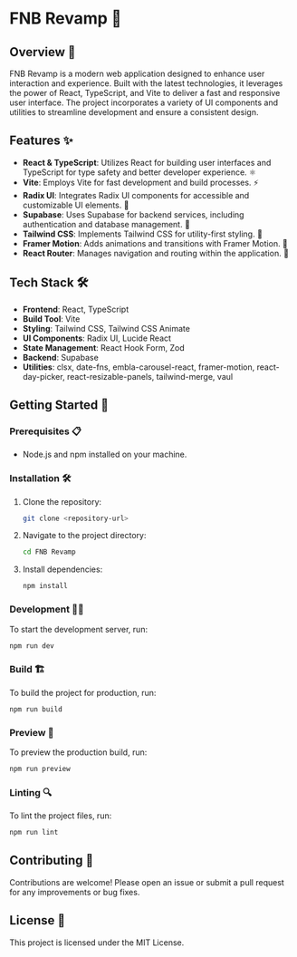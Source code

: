 # FNB Revamp 🚀

## Overview 📖

FNB Revamp is a modern web application designed to enhance user interaction and experience. Built with the latest technologies, it leverages the power of React, TypeScript, and Vite to deliver a fast and responsive user interface. The project incorporates a variety of UI components and utilities to streamline development and ensure a consistent design.

## Features ✨

- **React & TypeScript**: Utilizes React for building user interfaces and TypeScript for type safety and better developer experience. ⚛️
- **Vite**: Employs Vite for fast development and build processes. ⚡
- **Radix UI**: Integrates Radix UI components for accessible and customizable UI elements. 🎨
- **Supabase**: Uses Supabase for backend services, including authentication and database management. 🔧
- **Tailwind CSS**: Implements Tailwind CSS for utility-first styling. 💅
- **Framer Motion**: Adds animations and transitions with Framer Motion. 🎥
- **React Router**: Manages navigation and routing within the application. 🧭

## Tech Stack 🛠️

- **Frontend**: React, TypeScript
- **Build Tool**: Vite
- **Styling**: Tailwind CSS, Tailwind CSS Animate
- **UI Components**: Radix UI, Lucide React
- **State Management**: React Hook Form, Zod
- **Backend**: Supabase
- **Utilities**: clsx, date-fns, embla-carousel-react, framer-motion, react-day-picker, react-resizable-panels, tailwind-merge, vaul

## Getting Started 🚀

### Prerequisites 📋

- Node.js and npm installed on your machine.

### Installation 🛠️

1. Clone the repository:
   ```bash
   git clone <repository-url>
   ```
2. Navigate to the project directory:
   ```bash
   cd FNB Revamp
   ```
3. Install dependencies:
   ```bash
   npm install
   ```

### Development 🧑‍💻

To start the development server, run:
```bash
npm run dev
```

### Build 🏗️

To build the project for production, run:
```bash
npm run build
```

### Preview 👀

To preview the production build, run:
```bash
npm run preview
```

### Linting 🔍

To lint the project files, run:
```bash
npm run lint
```

## Contributing 🤝

Contributions are welcome! Please open an issue or submit a pull request for any improvements or bug fixes.

## License 📄

This project is licensed under the MIT License.
